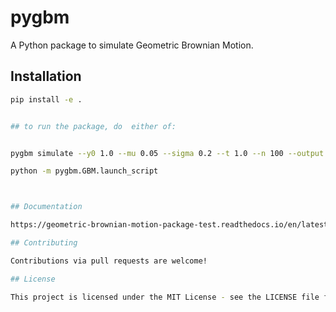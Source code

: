 # pygbm

A Python package to simulate Geometric Brownian Motion.

## Installation

```sh
pip install -e .


## to run the package, do  either of:


pygbm simulate --y0 1.0 --mu 0.05 --sigma 0.2 --t 1.0 --n 100 --output gbm_plot.png

python -m pygbm.GBM.launch_script



## Documentation

https://geometric-brownian-motion-package-test.readthedocs.io/en/latest/

## Contributing

Contributions via pull requests are welcome!

## License

This project is licensed under the MIT License - see the LICENSE file for details.

